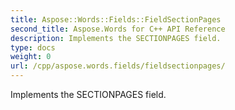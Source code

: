 ```yaml
---
title: Aspose::Words::Fields::FieldSectionPages
second_title: Aspose.Words for C++ API Reference
description: Implements the SECTIONPAGES field. 
type: docs
weight: 0
url: /cpp/aspose.words.fields/fieldsectionpages/
---
```


Implements the SECTIONPAGES field. 

